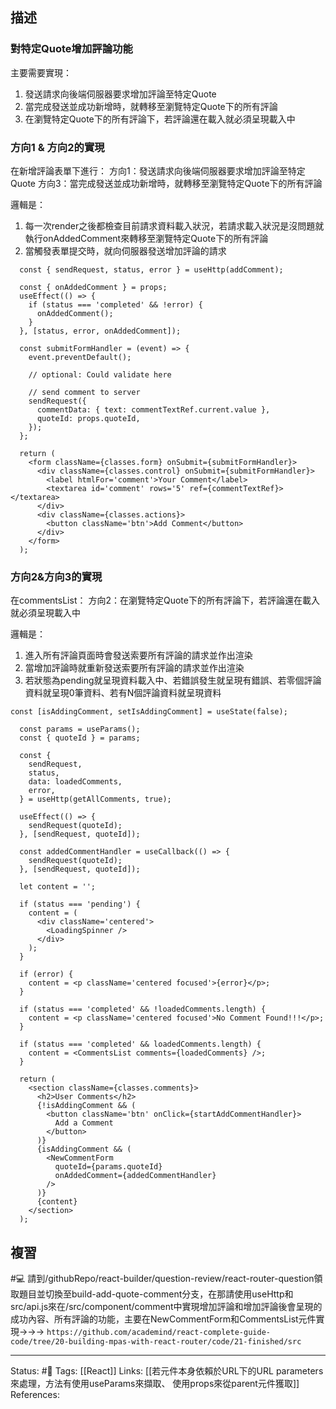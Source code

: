 ## 描述



### 對特定Quote增加評論功能

主要需要實現：
1. 發送請求向後端伺服器要求增加評論至特定Quote
2. 當完成發送並成功新增時，就轉移至瀏覽特定Quote下的所有評論
3. 在瀏覽特定Quote下的所有評論下，若評論還在載入就必須呈現載入中

###  方向1 & 方向2的實現
在新增評論表單下進行：
方向1：發送請求向後端伺服器要求增加評論至特定Quote
方向3：當完成發送並成功新增時，就轉移至瀏覽特定Quote下的所有評論

邏輯是：
1. 每一次render之後都檢查目前請求資料載入狀況，若請求載入狀況是沒問題就執行onAddedComment來轉移至瀏覽特定Quote下的所有評論
2. 當觸發表單提交時，就向伺服器發送增加評論的請求

```
  const { sendRequest, status, error } = useHttp(addComment);

  const { onAddedComment } = props;
  useEffect(() => {
    if (status === 'completed' && !error) {
      onAddedComment();
    }
  }, [status, error, onAddedComment]);

  const submitFormHandler = (event) => {
    event.preventDefault();

    // optional: Could validate here

    // send comment to server
    sendRequest({
      commentData: { text: commentTextRef.current.value },
      quoteId: props.quoteId,
    });
  };
  
  return (
    <form className={classes.form} onSubmit={submitFormHandler}>
      <div className={classes.control} onSubmit={submitFormHandler}>
        <label htmlFor='comment'>Your Comment</label>
        <textarea id='comment' rows='5' ref={commentTextRef}></textarea>
      </div>
      <div className={classes.actions}>
        <button className='btn'>Add Comment</button>
      </div>
    </form>
  );
```


### 方向2&方向3的實現
在commentsList：
方向2：在瀏覽特定Quote下的所有評論下，若評論還在載入就必須呈現載入中

邏輯是：
1. 進入所有評論頁面時會發送索要所有評論的請求並作出渲染
2. 當增加評論時就重新發送索要所有評論的請求並作出渲染
3. 若狀態為pending就呈現資料載入中、若錯誤發生就呈現有錯誤、若零個評論資料就呈現0筆資料、若有N個評論資料就呈現資料
```
const [isAddingComment, setIsAddingComment] = useState(false);

  const params = useParams();
  const { quoteId } = params;

  const {
    sendRequest,
    status,
    data: loadedComments,
    error,
  } = useHttp(getAllComments, true);

  useEffect(() => {
    sendRequest(quoteId);
  }, [sendRequest, quoteId]);

  const addedCommentHandler = useCallback(() => {
    sendRequest(quoteId);
  }, [sendRequest, quoteId]);

  let content = '';

  if (status === 'pending') {
    content = (
      <div className='centered'>
        <LoadingSpinner />
      </div>
    );
  }

  if (error) {
    content = <p className='centered focused'>{error}</p>;
  }

  if (status === 'completed' && !loadedComments.length) {
    content = <p className='centered focused'>No Comment Found!!!</p>;
  }

  if (status === 'completed' && loadedComments.length) {
    content = <CommentsList comments={loadedComments} />;
  }

  return (
    <section className={classes.comments}>
      <h2>User Comments</h2>
      {!isAddingComment && (
        <button className='btn' onClick={startAddCommentHandler}>
          Add a Comment
        </button>
      )}
      {isAddingComment && (
        <NewCommentForm
          quoteId={params.quoteId}
          onAddedComment={addedCommentHandler}
        />
      )}
      {content}
    </section>
  );
```






## 複習

#💻 請到/githubRepo/react-builder/question-review/react-router-question領取題目並切換至build-add-quote-comment分支，在那請使用useHttp和src/api.js來在/src/component/comment中實現增加評論和增加評論後會呈現的成功內容、所有評論的功能，主要在NewCommentForm和CommentsList元件實現->->-> `https://github.com/academind/react-complete-guide-code/tree/20-building-mpas-with-react-router/code/21-finished/src`
<!--SR:!2022-12-15,11,250-->

---
Status: #🌱 
Tags:
[[React]]
Links:
[[若元件本身依賴於URL下的URL parameters 來處理，方法有使用useParams來擷取、 使用props來從parent元件獲取]]
References: